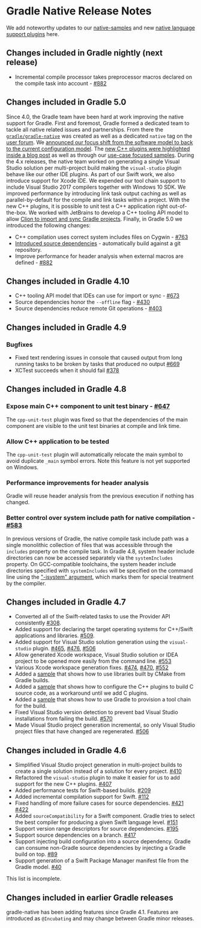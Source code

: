 # Gradle Native Release Notes

We add noteworthy updates to our [native-samples](https://github.com/gradle/native-samples) and new [native language support plugins](https://blog.gradle.org/introducing-the-new-cpp-plugins) here.

## Changes included in Gradle nightly (next release)

- Incremental compile processor takes preprocessor macros declared on the compile task into account - [#882](https://github.com/gradle/gradle-native/issues/882)

## Changes included in Gradle 5.0

Since 4.0, the Gradle team have been hard at work improving the native support for Gradle.
First and foremost, Gradle formed a dedicated team to tackle all native related issues and partnerships.
From there the [`gradle/gradle-native`](https://github.com/gradle/gradle-native) was created as well as a dedicated `native` tag on the [user forum](https://discuss.gradle.org).
We [announced our focus shift from the software model to back to the current configuration model](https://blog.gradle.org/state-and-future-of-the-gradle-software-model).
The [new C++ plugins were highlighted inside a blog post](https://blog.gradle.org/introducing-the-new-cpp-plugins) as well as through our [use-case focused samples](https://github.com/gradle/native-samples).
During the 4.x releases, the native team worked on generating a single Visual Studio solution per multi-project build making the `visual-studio` plugin behave like our other IDE plugins.
As part of our Swift work, we also introduce support for Xcode IDE.
We expended our tool chain support to include Visual Studio 2017 compilers together with Windows 10 SDK.
We improved performance by introducing link task output caching as well as parallel-by-default for the compile and link tasks within a project.
With the new C++ plugins, it is possible to unit test a C++ application right out-of-the-box.
We worked with JetBrains to develop a C++ tooling API model to allow [Clion to import and sync Gradle projects](https://www.jetbrains.com/help/clion/gradle-support.html).
Finally, in Gradle 5.0 we introduced the following changes:

- C++ compilation uses correct system includes files on Cygwin - [#763](https://github.com/gradle/gradle-native/issues/763)
- [Introduced source dependencies](https://blog.gradle.org/introducing-source-dependencies) - automatically build against a git repository.
- Improve performance for header analysis when external macros are defined - [#882](https://github.com/gradle/gradle-native/issues/882)

## Changes included in Gradle 4.10

- C++ tooling API model that IDEs can use for import or sync - [#673](https://github.com/gradle/gradle-native/issues/673)
- Source dependencies honor the `--offline` flag - [#430](https://github.com/gradle/gradle-native/issues/430)
- Source dependencies reduce remote Git operations - [#403](https://github.com/gradle/gradle-native/issues/403)

## Changes included in Gradle 4.9

### Bugfixes

- Fixed text rendering issues in console that caused output from long running tasks to be broken by tasks that produced no output [#669](https://github.com/gradle/gradle-native/issues/669)
- XCTest succeeds when it should fail [#378](https://github.com/gradle/gradle-native/issues/378)

## Changes included in Gradle 4.8

### Expose main C++ component to unit test binary - [#647](https://github.com/gradle/gradle-native/issues/647)

The `cpp-unit-test` plugin was fixed so that the dependencies of the main component are visible to the unit test binaries at compile and link time. 

### Allow C++ application to be tested

The `cpp-unit-test` plugin will automatically relocate the main symbol to avoid duplicate `_main` symbol errors.
Note this feature is not yet supported on Windows.

### Performance improvements for header analysis

Gradle will reuse header analysis from the previous execution if nothing has changed.

### Better control over system include path for native compilation - [#583](https://github.com/gradle/gradle-native/issues/583)

In previous versions of Gradle, the native compile task include path was a single monolithic collection of files that was accessible through the `includes` property on the compile task.
In Gradle 4.8, system header include directories can now be accessed separately via the `systemIncludes` property. 
On GCC-compatible toolchains, the system header include directories specified with `systemIncludes` will be specified on the command line using the ["-isystem" argument](https://gcc.gnu.org/onlinedocs/gcc/Directory-Options.html), which marks them for special treatment by the compiler.

## Changes included in Gradle 4.7

- Converted all of the Swift-related tasks to use the Provider API consistently [#308](https://github.com/gradle/gradle-native/issues/308).
- Added support for declaring the target operating systems for C++/Swift applications and libraries. [#509](https://github.com/gradle/gradle-native/issues/509).
- Added support for Visual Studio solution generation using the `visual-studio` plugin. [#465](https://github.com/gradle/gradle-native/issues/465), [#476](https://github.com/gradle/gradle-native/issues/476), [#506](https://github.com/gradle/gradle-native/issues/506)
- Allow generated Xcode workspace, Visual Studio solution or IDEA project to be opened more easily from the command line. [#553](https://github.com/gradle/gradle-native/issues/553)
- Various Xcode workspace generation fixes. [#474](https://github.com/gradle/gradle-native/issues/474), [#470](https://github.com/gradle/gradle-native/issues/470), [#552](https://github.com/gradle/gradle-native/issues/552)
- Added a [sample](https://github.com/gradle/native-samples#application-uses-a-library-built-by-cmake-cmake-library) that shows how to use libraries built by CMake from Gradle builds.
- Added a [sample](https://github.com/gradle/native-samples#simple-application-application) that shows how to configure the C++ plugins to build C source code, as a workaround until we add C plugins.
- Added a [sample](https://github.com/gradle/native-samples#provisioning-tool-chains-from-within-gradle-provisionable-tool-chains) that shows how to use Gradle to provision a tool chain for the build.
- Fixed Visual Studio version detection to prevent bad Visual Studio installations from failing the build. [#570](https://github.com/gradle/gradle-native/issues/570)
- Made Visual Studio project generation incremental, so only Visual Studio project files that have changed are regenerated. [#506](https://github.com/gradle/gradle-native/issues/506)

## Changes included in Gradle 4.6

- Simplified Visual Studio project generation in multi-project builds to create a single solution instead of a solution for every project. [#410](https://github.com/gradle/gradle-native/issues/410)
- Refactored the `visual-studio` plugin to make it easier for us to add support for the new C++ plugins. [#407](https://github.com/gradle/gradle-native/issues/407)
- Added performance tests for Swift-based builds. [#209](https://github.com/gradle/gradle-native/issues/209)
- Added incremental compilation support for Swift. [#112](https://github.com/gradle/gradle-native/issues/112)
- Fixed handling of more failure cases for source dependencies. [#421](https://github.com/gradle/gradle-native/issues/421) [#422](https://github.com/gradle/gradle-native/issues/422)
- Added `sourceCompatibility` for a Swift component. Gradle tries to select the best compiler for producing a given Swift language level. [#151](https://github.com/gradle/gradle-native/issues/151)
- Support version range descriptors for source dependencies. [#195](https://github.com/gradle/gradle-native/issues/195)
- Support source dependencies on a branch. [#417](https://github.com/gradle/gradle-native/issues/417)
- Support injecting build configuration into a source dependency. Gradle can consume non-Gradle source dependencies by injecting a Gradle build on top. [#89](https://github.com/gradle/gradle-native/issues/89)
- Support generation of a Swift Package Manager manifest file from the Gradle model. [#40](https://github.com/gradle/gradle-native/issues/40)

This list is incomplete.

## Changes included in earlier Gradle releases

gradle-native has been adding features since Gradle 4.1. Features are introduced as `@Incubating` and may change between Gradle minor releases.
